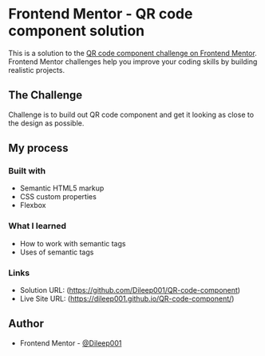 # Frontend Mentor - QR code component solution

This is a solution to the [QR code component challenge on Frontend Mentor](https://www.frontendmentor.io/challenges/qr-code-component-iux_sIO_H). Frontend Mentor challenges help you improve your coding skills by building realistic projects. 
## The Challenge
Challenge is to build out QR code component and get it looking as close to the design as possible.
## My process

### Built with

- Semantic HTML5 markup
- CSS custom properties
- Flexbox

### What I learned
- How to work with semantic tags 
- Uses of semantic tags
### Links

- Solution URL: (https://github.com/Dileep001/QR-code-component)
- Live Site URL: (https://dileep001.github.io/QR-code-component/)


## Author

- Frontend Mentor - [@Dileep001](https://www.frontendmentor.io/profile/Dileep001)
